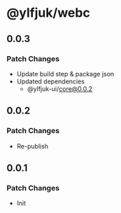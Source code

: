 # @ylfjuk/webc

## 0.0.3

### Patch Changes

- Update build step & package json
- Updated dependencies
  - @ylfjuk-ui/core@0.0.2

## 0.0.2

### Patch Changes

- Re-publish

## 0.0.1

### Patch Changes

- Init
